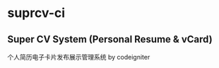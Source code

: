 suprcv-ci
==========

Super CV System (Personal Resume & vCard)
-------------------------------
个人简历电子卡片发布展示管理系统 by codeigniter
